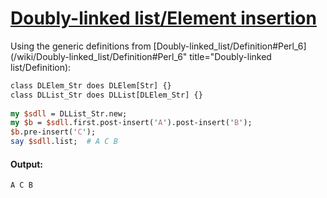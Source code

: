[1]: http://rosettacode.org/wiki/Doubly-linked_list/Element_insertion

# [Doubly-linked list/Element insertion][1]

Using the generic definitions from [Doubly-linked\_list/Definition#Perl\_6](/wiki/Doubly-linked\_list/Definition#Perl\_6" title="Doubly-linked list/Definition):

```perl
class DLElem_Str does DLElem[Str] {}
class DLList_Str does DLList[DLElem_Str] {}
 
my $sdll = DLList_Str.new;
my $b = $sdll.first.post-insert('A').post-insert('B');
$b.pre-insert('C');
say $sdll.list;  # A C B
```

#### Output:
```
A C B
```